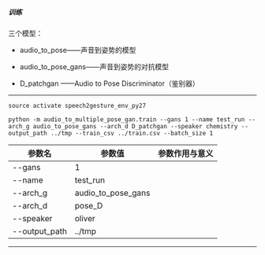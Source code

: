##### 训练

三个模型：
-  audio_to_pose——声音到姿势的模型

- audio_to_pose_gans——声音到姿势的对抗模型

- D_patchgan ——Audio to Pose Discriminator（鉴别器）

---


```
source activate speech2gesture_env_py27
```
```
python -m audio_to_multiple_pose_gan.train --gans 1 --name test_run --arch_g audio_to_pose_gans --arch_d D_patchgan --speaker chemistry --output_path ../tmp --train_csv ../train.csv --batch_size 1
```


参数名|参数值|参数作用与意义
-|-|-
--gans|1|
--name|test_run|
--arch_g|audio_to_pose_gans|
--arch_d|pose_D|
--speaker|oliver|
--output_path|../tmp|

---
